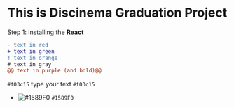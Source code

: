 # This is Discinema Graduation Project

Step 1: installing the <b>React</b>   

```diff
- text in red
+ text in green
! text in orange
# text in gray
@@ text in purple (and bold)@@
```

`#f03c15` type your text `#f03c15`


- ![#1589F0](https://placehold.co/15x15/1589F0/1589F0.png) `#1589F0`